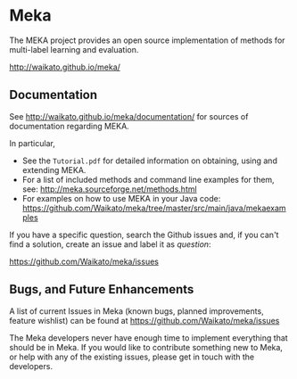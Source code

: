 # Meka

The MEKA project provides an open source implementation of methods for multi-label learning and evaluation.

http://waikato.github.io/meka/

## Documentation

See http://waikato.github.io/meka/documentation/ for sources of documentation regarding MEKA.

In particular, 

* See the `Tutorial.pdf` for detailed information on obtaining, using and extending MEKA.
* For a list of included methods and command line examples for them, see: http://meka.sourceforge.net/methods.html
* For examples on how to use MEKA in your Java code: https://github.com/Waikato/meka/tree/master/src/main/java/mekaexamples

If you have a specific question, search the Github issues and, if you can't find
a solution, create an issue and label it as *question*:

https://github.com/Waikato/meka/issues

## Bugs, and Future Enhancements

A list of current Issues in Meka (known bugs, planned improvements, feature wishlist) 
can be found at https://github.com/Waikato/meka/issues

The Meka developers never have enough time to implement everything that should be in Meka. 
If you would like to contribute something new to Meka, or help with any of the existing issues, 
please get in touch with the developers. 

